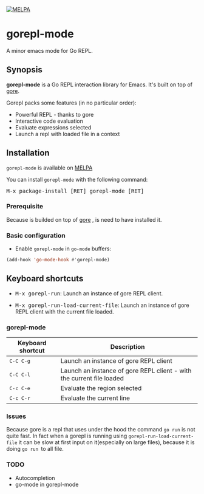 [![MELPA](https://melpa.org/packages/gorepl-mode-badge.svg)](https://melpa.org/#/gorepl-mode)

# gorepl-mode
A minor emacs mode for Go REPL.


## Synopsis
**gorepl-mode** is a Go REPL interaction library for Emacs. It's built on top of
[gore](https://github.com/motemen/gore).


Gorepl packs some features (in no particular order):

* Powerful REPL - thanks to gore
* Interactive code evaluation
* Evaluate expressions selected
* Launch a repl with loaded file in a context

## Installation

`gorepl-mode` is available on [MELPA](http://melpa.org)

You can install `gorepl-mode` with the following command:

<kbd>M-x package-install [RET] gorepl-mode [RET]</kbd>


### Prerequisite

Because is builded on top of [gore](https://github.com/motemen/gore) , is need to have installed it.

### Basic configuration

* Enable `gorepl-mode` in `go-mode` buffers:

```el
(add-hook 'go-mode-hook #'gorepl-mode)
```

## Keyboard shortcuts

* <kbd>M-x gorepl-run</kbd>: Launch an instance of gore REPL client.

* <kbd>M-x gorepl-run-load-current-file</kbd>: Launch an instance of gore REPL client with the current file loaded.

### gorepl-mode

Keyboard shortcut                    | Description
-------------------------------------|-------------------------------
<kbd>C-C C-g</kbd>                   | Launch an instance of gore REPL client
<kbd>C-C C-l</kbd>                   | Launch an instance of gore REPL client - with the current file loaded
<kbd>C-c C-e</kbd>                   | Evaluate the region selected
<kbd>C-c C-r</kbd>                   | Evaluate the current line

### Issues

Because gore is a repl that uses under the hood the command `go run` is not quite fast. In fact when a gorepl is running using `gorepl-run-load-current-file` it can be slow at first input on it(especially on large files), because it is doing `go run `to all file.


### TODO

* Autocompletion
* go-mode in gorepl-mode
